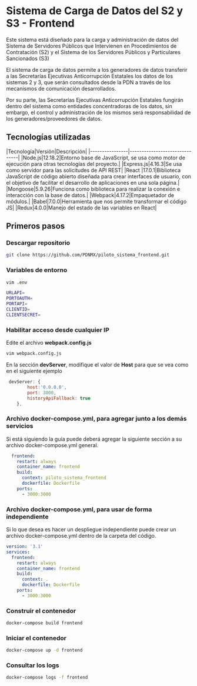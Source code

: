 # Sistema de Carga de Datos del S2 y S3 - Frontend

Este sistema está diseñado para la carga y administración de datos del Sistema de Servidores Públicos que Intervienen en Procedimientos de Contratación (S2) y el Sistema de los Servidores Públicos y Particulares Sancionados (S3)

El sistema de carga de datos  permite a los generadores de datos transferir a las Secretarías Ejecutivas Anticorrupción Estatales los datos de los sistemas 2 y 3, que serán consultados desde la PDN a través de los mecanismos de comunicación desarrollados.

Por su parte, las Secretarías Ejecutivas Anticorrupción Estatales fungirán dentro del sistema como entidades concentradoras de los datos, sin embargo, el control y administración de los mismos será responsabilidad de los generadores/proveedores de datos.

## Tecnologías utilizadas

|Tecnología|Versión|Descripción|
|----------------|-------------------------------|
|Node.js|12.18.2|Entorno base de JavaScript, se usa como motor de ejecución para otras tecnologías del proyecto.|
|Express.js|4.16.3|Se usa como servidor para las solicitudes de API REST|
|React |17.0.1|Biblioteca JavaScript de código abierto diseñada para crear interfaces de usuario, con el objetivo de facilitar el desarrollo de aplicaciones en una sola página.|
|Mongoose|5.9.26|Funciona como biblioteca para realizar la conexión e interacción con la base de datos.|
|Webpack|4.17.2|Empaquetador de módulos.|
|Babel|7.0.0|Herramienta que nos permite transformar el código JS|
|Redux|4.0.0|Manejo del estado de las variables en React|
## Primeros pasos

### Descargar repositorio
```bash
git clone https://github.com/PDNMX/piloto_sistema_frontend.git
```

### Variables de entorno
```bash
vim .env
```
```bash
URLAPI=
PORTOAUTH=
PORTAPI=
CLIENTID=
CLIENTSECRET=
```
### Habilitar acceso desde cualquier IP
Edite el archivo <b>webpack.config.js</b>
```bash
vim webpack.config.js
```
En la sección <b>devServer</b>, modifique el valor de <b>Host</b> para que se vea como en el siguiente ejemplo
```JavaScript
 devServer: {
    	host:'0.0.0.0',
    	port: 3000,
    	historyApiFallback: true
	},
```




### Archivo docker-compose.yml, para agregar junto a los demás servicios

Si está siguiendo la guía puede deberá agregar la siguiente sección a su archivo docker-compose.yml general.

```YAML
  frontend:
    restart: always
    container_name: frontend
    build:
      context: piloto_sistema_frontend
      dockerfile: Dockerfile
    ports:
      - 3000:3000
```

### Archivo docker-compose.yml, para usar de forma independiente
Si lo que desea es hacer un despliegue independiente puede crear un archivo docker-compose.yml dentro de la carpeta del código.
```YAML
version: '3.1'
services:
  frontend:
    restart: always
    container_name: frontend
    build:
      context: .
      dockerfile: Dockerfile
    ports:
      - 3000:3000
```

### Construir el contenedor
```bash
docker-compose build frontend
```

### Iniciar el contenedor
```bash
docker-compose up -d frontend
```

### Consultar los logs
```bash
docker-compose logs -f frontend
```
